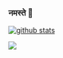 ### नमस्ते 🙏

[![github stats](https://github-readme-stats.vercel.app/api?username=ankurk91&show_icons=true&include_all_commits=true&count_private=true&theme=radical&cache_seconds=3600)](https://github.com/ankurk91)

![](https://komarev.com/ghpvc/?username=ankurk91) 
<!--
**ankurk91/ankurk91** is a ✨ _special_ ✨ repository because its `README.md` (this file) appears on your GitHub profile.

Here are some ideas to get you started:

- 🔭 I’m currently working on ...
- 🌱 I’m currently learning ...
- 👯 I’m looking to collaborate on ...
- 🤔 I’m looking for help with ...
- 💬 Ask me about ...
- 📫 How to reach me: ...
- 😄 Pronouns: ...
- ⚡ Fun fact: ...
-->
